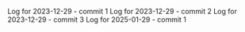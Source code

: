 Log for 2023-12-29 - commit 1
Log for 2023-12-29 - commit 2
Log for 2023-12-29 - commit 3
Log for 2025-01-29 - commit 1
